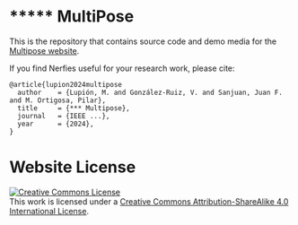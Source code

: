 # ***** MultiPose

This is the repository that contains source code and demo media for the [Multipose website](https://supercomputacion-algoritmos.github.io/thermal_posing/).

If you find Nerfies useful for your research work, please cite:
```
@article{lupion2024multipose
  author    = {Lupión, M. and González-Ruiz, V. and Sanjuan, Juan F. and M. Ortigosa, Pilar},
  title     = {*** Multipose},
  journal   = {IEEE ...},
  year      = {2024},
}
```

# Website License
<a rel="license" href="http://creativecommons.org/licenses/by-sa/4.0/"><img alt="Creative Commons License" style="border-width:0" src="https://i.creativecommons.org/l/by-sa/4.0/88x31.png" /></a><br />This work is licensed under a <a rel="license" href="http://creativecommons.org/licenses/by-sa/4.0/">Creative Commons Attribution-ShareAlike 4.0 International License</a>.
